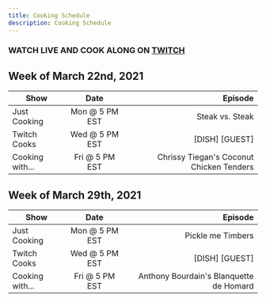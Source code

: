 ```yaml
---
title: Cooking Schedule 
description: Cooking Schedule 
---
```


### WATCH LIVE AND COOK ALONG ON [TWITCH](https://www.twitch.tv/lycangtv)

## Week of March 22nd, 2021

| Show              | Date           | Episode                                  |
| ----------------- |:--------------:| ----------------------------------------:|
| Just Cooking      | Mon @ 5 PM EST | Steak vs. Steak                          |
| Twitch Cooks      | Wed @ 5 PM EST | [DISH] [GUEST]                           |
| Cooking with...   | Fri @ 5 PM EST | Chrissy Tiegan's Coconut Chicken Tenders |

## Week of March 29th, 2021

| Show              | Date           | Episode                                  |
| ----------------- |:--------------:| ----------------------------------------:|
| Just Cooking      | Mon @ 5 PM EST | Pickle me Timbers                        |
| Twitch Cooks      | Wed @ 5 PM EST | [DISH] [GUEST]                           |
| Cooking with...   | Fri @ 5 PM EST | Anthony Bourdain's Blanquette de Homard  |
